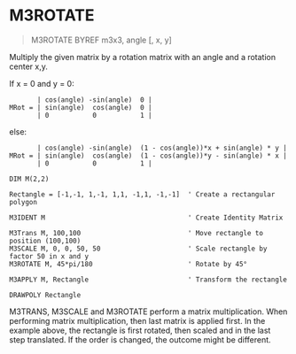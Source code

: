 # M3ROTATE

> M3ROTATE BYREF m3x3, angle [, x, y]

Multiply the given matrix by a rotation matrix with an angle and a rotation center x,y.

If x = 0 and y = 0:
```
       | cos(angle) -sin(angle)  0 |
MRot = | sin(angle)  cos(angle)  0 |
       | 0           0           1 |
```

else:
```
       | cos(angle) -sin(angle)  (1 - cos(angle))*x + sin(angle) * y |
MRot = | sin(angle)  cos(angle)  (1 - cos(angle))*y - sin(angle) * x |
       | 0           0           1 |
```

```
DIM M(2,2)

Rectangle = [-1,-1, 1,-1, 1,1, -1,1, -1,-1]  ' Create a rectangular polygon

M3IDENT M                                    ' Create Identity Matrix

M3Trans M, 100,100                           ' Move rectangle to position (100,100) 
M3SCALE M, 0, 0, 50, 50                      ' Scale rectangle by factor 50 in x and y
M3ROTATE M, 45*pi/180                        ' Rotate by 45°

M3APPLY M, Rectangle                         ' Transform the rectangle

DRAWPOLY Rectangle
```

M3TRANS, M3SCALE and M3ROTATE perform a matrix multiplication. When performing matrix multiplication, then last matrix is applied first.
In the example above, the rectangle is first rotated, then scaled and in the last step translated. If the order is changed, the outcome might
be different.
